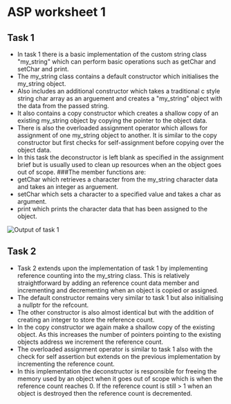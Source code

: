 # ASP worksheet 1



## Task 1
 - In task 1 there is a basic implementation of the custom string class "my_string" which can perform basic operations such as getChar and setChar and print.
 - The my_string class contains a default constructor which initialises the my_string object.
 - Also includes an additional constructor which takes a traditional c style string char array as an arguement and creates a "my_string" object with the data from the passed string.
 - It also contains a copy constructor which creates a shallow copy of an existing my_string object by copying the pointer to the object data.
 - There is also the overloaded assignment operator which allows for assignment of one my_string object to another. It is similar to the copy constructor but first checks for self-assignment before copying over the object data.
 - In this task the deconstructor is left blank as specified in the assignment brief but is usually used to clean up resources when an the object goes out of scope.
 ###The member functions are:
 - getChar which retrieves a character from the my_string character data and takes an integer as arguement.
 - setChar which sets a character to a specified value and takes a char as argument.
 - print which prints the character data that has been assigned to the object.

 ![Output of task 1](https://gitlab.uwe.ac.uk/j5-hutton/asp-worksheet-1/-/blob/main/Screenshots/task1_output.png)

## Task 2
- Task 2 extends upon the implementation of task 1 by implementing reference counting into the my_string class. This is relatively straightforward by adding an reference count data member and incrementing and decrementing when an object is copied or assigned.
- The default constructor remains very similar to task 1 but also initialising a nullptr for the refcount.
- The other constructor is also almost identical but with the addition of creating an integer to store the reference count.
- In the copy constructor we again make a shallow copy of the existing object. As this increases the number of pointers pointing to the existing objects address we increment the reference count.
- The overloaded assignment operator is similar to task 1 also with the check for self assertion but extends on the previous implementation by incrementing the reference count. 
- In this implementation the deconstructor is responsible for freeing the memory used by an object when it goes out of scope which is when the reference count reaches 0. If the reference count is still > 1 when an object is destroyed then the reference count is decremented.

